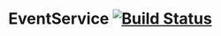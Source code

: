 # EventService [![Build Status](https://travis-ci.org/tommywu23/EventService.svg?branch=master)](https://travis-ci.org/tommywu23/EventService.svg?branch=master)
